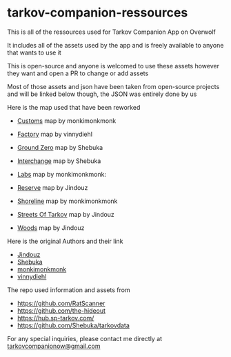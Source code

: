# tarkov-companion-ressources
This is all of the ressources used for Tarkov Companion App on Overwolf

It includes all of the assets used by the app and is freely available to anyone that wants to use it

This is open-source and anyone is welcomed to use these assets however they want and open a PR to change or add assets

Most of those assets and json have been taken from open-source projects and will be linked below though, the JSON was entirely done by us

Here is the map used that have been reworked

- [Customs](https://www.reddit.com/r/EscapefromTarkov/comments/i1cxu6/version_2_updated_customs_map_for_127_with_loot) map by monkimonkmonk

- [Factory](https://github.com/vinnydiehl/tarkovraphy/tree/main/factory) map by vinnydiehl

- [Ground Zero](https://github.com/TarkovTracker/tarkovdata/blob/master/maps/GroundZero.svg) map by Shebuka

- [Interchange](https://github.com/TarkovTracker/tarkovdata/blob/master/maps/Interchange.svg) map by Shebuka

- [Labs](https://www.reddit.com/r/EscapefromTarkov/comments/hu4su9/2d_map_for_labs_with_loot_and_callouts_more_links) map by monkimonkmonk: 

- [Reserve](https://imgur.com/tKZmDXD) map by Jindouz

- [Shoreline](https://www.reddit.com/r/EscapefromTarkov/comments/i64j06/shoreline_map_for_127_with_loot_caches_extracts) map by monkimonkmonk

- [Streets Of Tarkov](https://www.reddit.com/r/EscapefromTarkov/comments/18zvpgx/streets_of_tarkov_v5_expansion_2_update) map by Jindouz

- [Woods](https://www.reddit.com/r/EscapefromTarkov/comments/kp491k/expanded_woods_map_v5_entirely_remade_to_match) map by Jindouz


Here is the original Authors and their link
- [Jindouz](https://www.reddit.com/user/Jindouz)
- [Shebuka](https://github.com/Shebuka)
- [monkimonkmonk](https://www.reddit.com/user/monkimonkimonk)
- [vinnydiehl](https://github.com/vinnydiehl)

The repo used information and assets from
- https://github.com/RatScanner
- https://github.com/the-hideout
- https://hub.sp-tarkov.com/
- https://github.com/Shebuka/tarkovdata

For any special inquiries, please contact me directly at tarkovcompanionow@gmail.com
